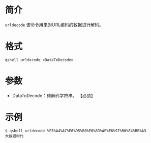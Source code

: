 # 简介
`urldecode` 该命令用来对URL编码的数据进行解码。

# 格式
```
qshell urldecode <DataToDecode>
```

# 参数
- DataToDecode：待解码字符串。 【必须】

# 示例
```
$ qshell urldecode %E5%A4%A7%E6%95%B0%E6%8D%AE%E6%97%B6%E4%BB%A3
大数据时代
```